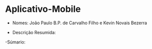 # Aplicativo-Mobile

- Nomes: João Paulo B.P. de Carvalho Filho e Kevin Novais Bezerra


- Descrição Resumida:

-Súmario:
